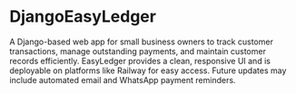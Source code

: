 # DjangoEasyLedger
A Django-based web app for small business owners to track customer transactions, manage outstanding payments, and maintain customer records efficiently. EasyLedger provides a clean, responsive UI and is deployable on platforms like Railway for easy access. Future updates may include automated email and WhatsApp payment reminders.
